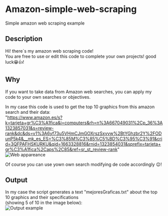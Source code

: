 # Amazon-simple-web-scraping
Simple amazon web scraping example

## Description
Hi! there´s my amazon web scraping code!  
You are free to use or edit this code to complete your own projects! good luck😁👍!

## Why
If you want to take data from Amazon web searches, you can apply my code to your own searches or objectives.  
    
In my case this code is used to get the top 10 graphics from this amazon search and their data:  
"https://www.amazon.es/s?k=tarjeta+gr%C3%A1fica&i=computers&rh=n%3A667049031%2Cp_36%3A1323857031&s=review-rank&dc&ds=v1%3A6yf73u5VHmCJmGOXrszSxvvw%2BtYGhzbr2Y%2FODunP5k4&__mk_es_ES=%C3%85M%C3%85%C5%BD%C3%95%C3%91&crid=3QFPAFHSKURKU&qid=1663328816&rnid=1323854031&sprefix=tarjeta+gr%C3%A1fica%2Caps%2C85&ref=sr_st_review-rank"  
![Web appareance](https://user-images.githubusercontent.com/73484962/192263579-d6fce16c-66fe-4894-af3b-0fbf39313db2.png)
  

Of course you can use yown own search modifying de code accordingly 😉!  

## Output  
In my case the script generates a text "mejoresGraficas.txt" about the top 10 graphics and their specifications  
(showing 5 of 10 in the image below):   
![Output example](https://user-images.githubusercontent.com/73484962/192264218-0e36a861-9dee-46f7-9fbe-46660161a566.png)  

